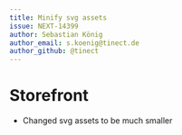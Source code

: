 ```yaml
---
title: Minify svg assets
issue: NEXT-14399
author: Sebastian König
author_email: s.koenig@tinect.de
author_github: @tinect
---
```

# Storefront
* Changed svg assets to be much smaller
